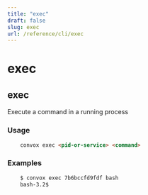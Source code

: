 ```yaml
---
title: "exec"
draft: false
slug: exec
url: /reference/cli/exec
---
```

# exec

## exec

Execute a command in a running process

### Usage
```html
    convox exec <pid-or-service> <command>
```
### Examples
```html
    $ convox exec 7b6bccfd9fdf bash
    bash-3.2$
```